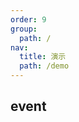 ```yaml
---
order: 9
group:
  path: /
nav:
  title: 演示
  path: /demo
---
```


## event

<code src="../examples/event.tsx" />
